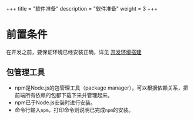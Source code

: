 +++
title = "软件准备"
description = "软件准备"
weight = 3
+++

# 前置条件

在开发之前，要保证环境已经安装正确，详见 [开发环境搭建](../)

## 包管理工具

* npm是Node.js的包管理工具（package manager），可以根据依赖关系，把前端所有依赖的包都下载下来并管理起来。
* npm已于Node.js安装时进行安装。
* 命令行输入`npm`，打印命令则说明已完成`npm`的安装。
